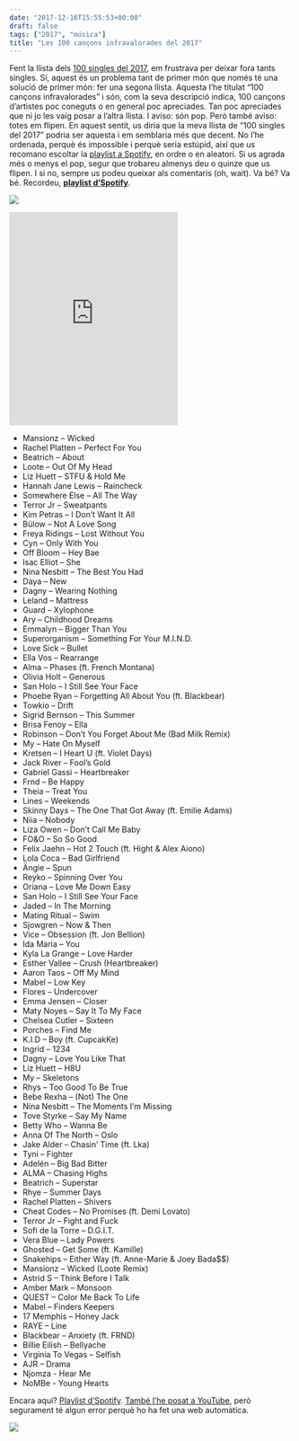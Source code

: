 ```yaml
---
date: "2017-12-16T15:55:53+00:00"
draft: false
tags: ["2017", "música"]
title: "Les 100 cançons infravalorades del 2017"
---
```

<p>Fent la llista dels <a href="http://enricllonch.com/post/168578064154/2017-singles">100 singles del 2017</a>, em frustrava per deixar fora tants singles. Sí, aquest és un problema tant de primer món que només té una solució de primer món: fer una segona llista. Aquesta l’he titulat “100 cançons infravalorades” i són, com la seva descripció indica, 100 cançons d’artistes poc coneguts o en general poc apreciades. Tan poc apreciades que ni jo les vaig posar a l’altra llista. I aviso: són pop. Però també aviso: totes em flipen. En aquest sentit, us diria que la meva llista de “100 singles del 2017” podria ser aquesta i em semblaria més que decent. No l’he ordenada, perquè és impossible i perquè seria estúpid, així que us recomano escoltar la <a href="https://open.spotify.com/user/enricllonch/playlist/22DFuJrRyM89UaR0yaP3Di">playlist a Spotify,</a> en ordre o en aleatori. Si us agrada més o menys el pop, segur que trobareu almenys deu o quinze que us flipen. I si no, sempre us podeu queixar als comentaris (oh, wait). Va bé? Va bé. Recordeu, <a href="https://open.spotify.com/user/enricllonch/playlist/22DFuJrRyM89UaR0yaP3Di"><b>playlist d’Spotify</b></a>.</p>

<p><img class="pImageFull" src="https://78.media.tumblr.com/3ec1e7c2d985a5fef557a3ae034fcc0d/tumblr_p129ibIzEd1u00ofno1_1280.png"><br><!-- more --></p>

<iframe src="https://open.spotify.com/embed/user/enricllonch/playlist/22DFuJrRyM89UaR0yaP3Di" width="300" height="380" frameborder="0" allowtransparency="true"></iframe>

<ul><li>Mansionz – Wicked<br></li><li>Rachel Platten – Perfect For You<br></li><li>Beatrich – About<br></li><li>Loote – Out Of My Head<br></li><li>Liz Huett – STFU &amp; Hold Me<br></li><li>Hannah Jane Lewis – Raincheck<br></li><li>Somewhere Else – All The Way<br></li><li>Terror Jr – Sweatpants<br></li><li>Kim Petras – I Don’t Want It All<br></li><li>Bülow – Not A Love Song<br></li><li>Freya Ridings – Lost Without You<br></li><li>Cyn – Only With You<br></li><li>Off Bloom – Hey Bae<br></li><li>Isac Elliot – She<br></li><li>Nina Nesbitt – The Best You Had<br></li><li>Daya – New<br></li><li>Dagny – Wearing Nothing<br></li><li>Leland – Mattress<br></li><li>Guard – Xylophone<br></li><li>Ary – Childhood Dreams<br></li><li>Emmalyn – Bigger Than You<br></li><li>Superorganism – Something For Your M.I.N.D.<br></li><li>Love Sick – Bullet<br></li><li>Ella Vos – Rearrange<br></li><li>Alma – Phases (ft. French Montana)<br></li><li>Olivia Holt – Generous<br></li><li>San Holo – I Still See Your Face<br></li><li>Phoebe Ryan – Forgetting All About You (ft. Blackbear)<br></li><li>Towkio – Drift<br></li><li>Sigrid Bernson – This Summer<br></li><li>Brisa Fenoy – Ella<br></li><li>Robinson – Don’t You Forget About Me (Bad Milk Remix)<br></li><li>My – Hate On Myself<br></li><li>Kretsen – I Heart U (ft. Violet Days)<br></li><li>Jack River – Fool’s Gold<br></li><li>Gabriel Gassi – Heartbreaker<br></li><li>Frnd – Be Happy<br></li><li>Theia – Treat You<br></li><li>Lines – Weekends<br></li><li>Skinny Days – The One That Got Away (ft. Emilie Adams)<br></li><li>Niia – Nobody<br></li><li>Liza Owen – Don’t Call Me Baby<br></li><li>FO&amp;O – So So Good<br></li><li>Felix Jaehn – Hot 2 Touch (ft. Hight &amp; Alex Aiono)<br></li><li>Lola Coca – Bad Girlfriend<br></li><li>Ängie – Spun<br></li><li>Reyko – Spinning Over You<br></li><li>Oriana – Love Me Down Easy<br></li><li>San Holo – I Still See Your Face<br></li><li>Jaded – In The Morning<br></li><li>Mating Ritual – Swim<br></li><li>Sjowgren – Now &amp; Then<br></li><li>Vice – Obsession (ft. Jon Bellion)<br></li><li>Ida Maria – You<br></li><li>Kyla La Grange – Love Harder<br></li><li>Esther Vallee – Crush (Heartbreaker)<br></li><li>Aaron Taos – Off My Mind<br></li><li>Mabel – Low Key<br></li><li>Flores – Undercover<br></li><li>Emma Jensen – Closer<br></li><li>Maty Noyes – Say It To My Face<br></li><li>Chelsea Cutler – Sixteen<br></li><li>Porches – Find Me<br></li><li>K.I.D – Boy (ft. CupcakKe)<br></li><li>Ingrid – 1234<br></li><li>Dagny – Love You Like That<br></li><li>Liz Huett – H8U<br></li><li>My – Skeletons<br></li><li>Rhys – Too Good To Be True<br></li><li>Bebe Rexha – (Not) The One<br></li><li>Nina Nesbitt – The Moments I’m Missing<br></li><li>Tove Styrke – Say My Name<br></li><li>Betty Who – Wanna Be<br></li><li>Anna Of The North – Oslo<br></li><li>Jake Alder – Chasin’ Time (ft. Lka)<br></li><li>Tyni – Fighter<br></li><li>Adelén – Big Bad Bitter<br></li><li>ALMA – Chasing Highs<br></li><li>Beatrich – Superstar<br></li><li>Rhye – Summer Days<br></li><li>Rachel Platten – Shivers<br></li><li>Cheat Codes – No Promises (ft. Demi Lovato)<br></li><li>Terror Jr – Fight and Fuck<br></li><li>Sofi de la Torre – D.G.I.T.<br></li><li>Vera Blue –  Lady Powers<br></li><li>Ghosted –  Get Some (ft. Kamille)<br></li><li>Snakehips –  Either Way (ft. Anne-Marie &amp; Joey Bada$$)<br></li><li>Mansionz –  Wicked (Loote Remix)<br></li><li>Astrid S –  Think Before I Talk<br></li><li>Amber Mark –  Monsoon<br></li><li>QUEST –  Color Me Back To Life<br></li><li>Mabel –  Finders Keepers<br></li><li>17 Memphis – Honey Jack<br></li><li>RAYE – Line<br></li><li>Blackbear – Anxiety (ft. FRND)<br></li><li>Billie Eilish – Bellyache<br></li><li>Virginia To Vegas – Selfish<br></li><li>AJR – Drama<br></li><li>Njomza - Hear Me<br></li><li>NoMBe - Young Hearts<br></li></ul>

<p>Encara aquí? <a href="https://open.spotify.com/user/enricllonch/playlist/22DFuJrRyM89UaR0yaP3Di">Playlist d’Spotify</a>. <a href="https://www.youtube.com/playlist?list=PLUqCSYhMF85WorNBl7xG6cDA57ndAy0Ha">També l’he posat a YouTube</a>, però segurament té algun error perquè ho ha fet una web automàtica.</p>

<p><img id="splashFade" src="https://78.media.tumblr.com/3ec1e7c2d985a5fef557a3ae034fcc0d/tumblr_p129ibIzEd1u00ofno1_1280.png"></p>